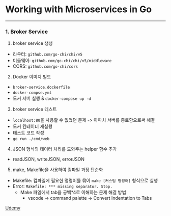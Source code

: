 # Working with Microservices in Go

---

### 1. Broker Service

1. broker service 생성

- 라우터: `github.com/go-chi/chi/v5`
- 미들웨어: `github.com/go-chi/chi/v5/middleware`
- CORS: `github.com/go-chi/cors`
  <br>

2. Docker 이미지 빌드

- `broker-service.dockerfile`
- `docker-compse.yml`
- 도커 서버 실행 & `docker-compose up -d`

3. broker service 테스트

- `localhost:80`을 사용할 수 없었던 문제 -> 아파치 서버를 종료함으로써 해결
- 도커 컨테이너 재실행
- 테스트 코드 작성
- `go run ./cmd/web`

4. JSON 형식의 데이터 처리를 도와주는 helper 함수 추가

- readJSON, writeJSON, errorJSON

5. make, Makefile을 사용하여 컴파일 과정 단순화

- Makefile: 컴파일에 필요한 명령어를 묶어 `make [커스텀 명령어]` 형식으로 실행
- Error: `Makefile: *** missing separator. Stop.`
  - Make 파일에서 tab을 공백\*4로 이해하는 문제 해결 방법
    - vscode -> command palette -> Convert Indentation to Tabs

[Udemy](https://www.udemy.com/course/working-with-microservices-in-go/)
